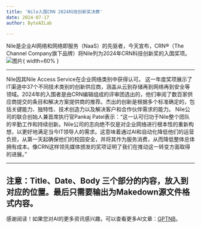 ```yaml
---
title: 'Nile入围CRN 2024科技创新奖决赛'
date: 2024-07-17
author: ByteAILab

---
```


Nile是企业AI网络和网络即服务（NaaS）的先驱者，今天宣布，CRN®（The Channel Company旗下品牌）将Nile列为2024年CRN科技创新奖的入围奖项。![图片](https://ai-techpark.com/wp-content/uploads/2024/07/Nile-960x540.jpg){ width=60% }

---
Nile因其Nile Access Service在企业网络类别中获得认可。
这一年度奖项展示了IT渠道中37个不同技术类别的创新供应商，涵盖从云到存储再到网络再到安全等领域。2024年的入围者是由CRN编辑组成的评审团选出的，他们审阅了数百家供应商提交的条目和解决方案提供商的推荐。杰出的创新是根据多个标准确定的，包括关键能力、独特性、技术创造力以及解决客户和合作伙伴需求的能力。
Nile公司的联合创始人兼首席执行官Pankaj Patel表示：“这一认可归功于Nile整个团队的辛勤工作和持续创新。Nile公司的志向绝不仅是对企业网络进行根本性的重新构想，以更好地满足当今IT领导人的需求。这意味着通过AI和自动化降低他们的运营负担，从第一天起确保他们的校园安全，并将其作为服务消费，从而降低整体总体拥有成本。像CRN这样领先媒体颁发的奖项证明了我们在推动这一转变方面取得的进展。”

---
注意：Title、Date、Body 三个部分的内容，放入到对应的位置。最后只需要输出为Makedown源文件格式内容。
---
感谢阅读！如果您对AI的更多资讯感兴趣，可以查看更多AI文章：[GPTNB](https://gptnb.com)。